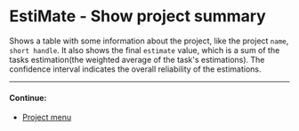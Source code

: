 # EstiMate - Show project summary

Shows a table with some information about the project, like the project `name`, `short handle`.
It also shows the final `estimate` value, which is a sum of the tasks estimation(the weighted average of the task's estimations).
The confidence interval indicates the overall reliability of the estimations.

---
#### Continue:
* [Project menu](./project-menu.md)